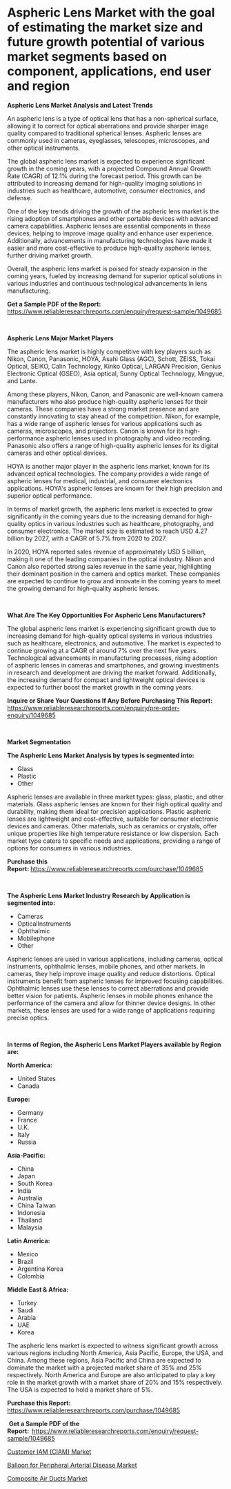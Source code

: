 <p><h1>Aspheric Lens Market with the goal of estimating the market size and future growth potential of various market segments based on component, applications, end user and region</h1></p><p><strong>Aspheric Lens Market Analysis and Latest Trends</strong></p>
<p><p>An aspheric lens is a type of optical lens that has a non-spherical surface, allowing it to correct for optical aberrations and provide sharper image quality compared to traditional spherical lenses. Aspheric lenses are commonly used in cameras, eyeglasses, telescopes, microscopes, and other optical instruments.</p><p>The global aspheric lens market is expected to experience significant growth in the coming years, with a projected Compound Annual Growth Rate (CAGR) of 12.1% during the forecast period. This growth can be attributed to increasing demand for high-quality imaging solutions in industries such as healthcare, automotive, consumer electronics, and defense.</p><p>One of the key trends driving the growth of the aspheric lens market is the rising adoption of smartphones and other portable devices with advanced camera capabilities. Aspheric lenses are essential components in these devices, helping to improve image quality and enhance user experience. Additionally, advancements in manufacturing technologies have made it easier and more cost-effective to produce high-quality aspheric lenses, further driving market growth.</p><p>Overall, the aspheric lens market is poised for steady expansion in the coming years, fueled by increasing demand for superior optical solutions in various industries and continuous technological advancements in lens manufacturing.</p></p>
<p><strong>Get a Sample PDF of the Report:&nbsp;</strong> <a href="https://www.reliableresearchreports.com/enquiry/request-sample/1049685">https://www.reliableresearchreports.com/enquiry/request-sample/1049685</a></p>
<p>&nbsp;</p>
<p><strong>Aspheric Lens Major Market Players</strong></p>
<p><p>The aspheric lens market is highly competitive with key players such as Nikon, Canon, Panasonic, HOYA, Asahi Glass (AGC), Schott, ZEISS, Tokai Optical, SEIKO, Calin Technology, Kinko Optical, LARGAN Precision, Genius Electronic Optical (GSEO), Asia optical, Sunny Optical Technology, Mingyue, and Lante.</p><p>Among these players, Nikon, Canon, and Panasonic are well-known camera manufacturers who also produce high-quality aspheric lenses for their cameras. These companies have a strong market presence and are constantly innovating to stay ahead of the competition. Nikon, for example, has a wide range of aspheric lenses for various applications such as cameras, microscopes, and projectors. Canon is known for its high-performance aspheric lenses used in photography and video recording. Panasonic also offers a range of high-quality aspheric lenses for its digital cameras and other optical devices.</p><p>HOYA is another major player in the aspheric lens market, known for its advanced optical technologies. The company provides a wide range of aspheric lenses for medical, industrial, and consumer electronics applications. HOYA's aspheric lenses are known for their high precision and superior optical performance.</p><p>In terms of market growth, the aspheric lens market is expected to grow significantly in the coming years due to the increasing demand for high-quality optics in various industries such as healthcare, photography, and consumer electronics. The market size is estimated to reach USD 4.27 billion by 2027, with a CAGR of 5.7% from 2020 to 2027.</p><p>In 2020, HOYA reported sales revenue of approximately USD 5 billion, making it one of the leading companies in the optical industry. Nikon and Canon also reported strong sales revenue in the same year, highlighting their dominant position in the camera and optics market. These companies are expected to continue to grow and innovate in the coming years to meet the growing demand for high-quality aspheric lenses.</p></p>
<p>&nbsp;</p>
<p><strong>What Are The Key Opportunities For Aspheric Lens Manufacturers?</strong></p>
<p><p>The global aspheric lens market is experiencing significant growth due to increasing demand for high-quality optical systems in various industries such as healthcare, electronics, and automotive. The market is expected to continue growing at a CAGR of around 7% over the next five years. Technological advancements in manufacturing processes, rising adoption of aspheric lenses in cameras and smartphones, and growing investments in research and development are driving the market forward. Additionally, the increasing demand for compact and lightweight optical devices is expected to further boost the market growth in the coming years.</p></p>
<p><strong>Inquire or Share Your Questions If Any Before Purchasing This Report:</strong> <a href="https://www.reliableresearchreports.com/enquiry/pre-order-enquiry/1049685">https://www.reliableresearchreports.com/enquiry/pre-order-enquiry/1049685</a></p>
<p>&nbsp;</p>
<p><strong>Market Segmentation</strong></p>
<p><strong>The Aspheric Lens Market Analysis by types is segmented into:</strong></p>
<p><ul><li>Glass</li><li>Plastic</li><li>Other</li></ul></p>
<p><p>Aspheric lenses are available in three market types: glass, plastic, and other materials. Glass aspheric lenses are known for their high optical quality and durability, making them ideal for precision applications. Plastic aspheric lenses are lightweight and cost-effective, suitable for consumer electronic devices and cameras. Other materials, such as ceramics or crystals, offer unique properties like high temperature resistance or low dispersion. Each market type caters to specific needs and applications, providing a range of options for consumers in various industries.</p></p>
<p><strong>Purchase this Report:&nbsp;</strong><a href="https://www.reliableresearchreports.com/purchase/1049685">https://www.reliableresearchreports.com/purchase/1049685</a></p>
<p>&nbsp;</p>
<p><strong>The Aspheric Lens Market Industry Research by Application is segmented into:</strong></p>
<p><ul><li>Cameras</li><li>OpticalInstruments</li><li>Ophthalmic</li><li>Mobilephone</li><li>Other</li></ul></p>
<p><p>Aspheric lenses are used in various applications, including cameras, optical instruments, ophthalmic lenses, mobile phones, and other markets. In cameras, they help improve image quality and reduce distortions. Optical instruments benefit from aspheric lenses for improved focusing capabilities. Ophthalmic lenses use these lenses to correct aberrations and provide better vision for patients. Aspheric lenses in mobile phones enhance the performance of the camera and allow for thinner device designs. In other markets, these lenses are used for a wide range of applications requiring precise optics.</p></p>
<p>&nbsp;</p>
<p><strong>In terms of Region, the Aspheric Lens Market Players available by Region are:</strong></p>
<p>
    <p> <strong> North America: </strong>
        <ul>
            <li>United States</li>
            <li>Canada</li>
        </ul>
        </p> 
    <p> <strong> Europe: </strong>
        <ul>
            <li>Germany</li>
            <li>France</li>
            <li>U.K.</li>
            <li>Italy</li>
            <li>Russia</li>
        </ul>
        </p> 
    <p> <strong> Asia-Pacific: </strong>
        <ul>
            <li>China</li>
            <li>Japan</li>
            <li>South Korea</li>
            <li>India</li>
            <li>Australia</li>
            <li>China Taiwan</li>
            <li>Indonesia</li>
            <li>Thailand</li>
            <li>Malaysia</li>
        </ul>
        </p> 
    <p> <strong> Latin America: </strong>
        <ul>
            <li>Mexico</li>
            <li>Brazil</li>
            <li>Argentina Korea</li>
            <li>Colombia</li>
        </ul>
        </p> 
    <p> <strong> Middle East & Africa: </strong>
        <ul>
            <li>Turkey</li>
            <li>Saudi</li>
            <li>Arabia</li>
            <li>UAE</li>
            <li>Korea</li>
        </ul>
    </p>
    </p>
<p><p>The aspheric lens market is expected to witness significant growth across various regions including North America, Asia Pacific, Europe, the USA, and China. Among these regions, Asia Pacific and China are expected to dominate the market with a projected market share of 35% and 25% respectively. North America and Europe are also anticipated to play a key role in the market growth with a market share of 20% and 15% respectively. The USA is expected to hold a market share of 5%.</p></p>
<p><strong>Purchase this Report: </strong><a href="https://www.reliableresearchreports.com/purchase/1049685">https://www.reliableresearchreports.com/purchase/1049685</a></p>
<p>&nbsp;<strong>Get a Sample PDF of the Report:&nbsp;&nbsp;</strong><a href="https://www.reliableresearchreports.com/enquiry/request-sample/1049685">https://www.reliableresearchreports.com/enquiry/request-sample/1049685</a></p>
<p><strong></strong></p>
<p><p><a href="https://view.publitas.com/reportprime-1/customer-iam-ciam-market-centers-on-aspects-such-as-market-growth-market-share-market-opportunity-and-projected-forecasts-spanning-from-2023-to-2030/">Customer IAM (CIAM) Market</a></p><p><a href="https://view.publitas.com/reportprime-1/balloon-for-peripheral-arterial-disease-market-offer-valuable-insights-into-market-size-market-share-market-trends-and-projections-spanning-from-2023-to-2030/">Balloon for Peripheral Arterial Disease Market</a></p><p><a href="https://view.publitas.com/reportprime-1/composite-air-ducts-market-size-market-share-and-global-market-analysis-report-2023-2030/">Composite Air Ducts Market</a></p></p>